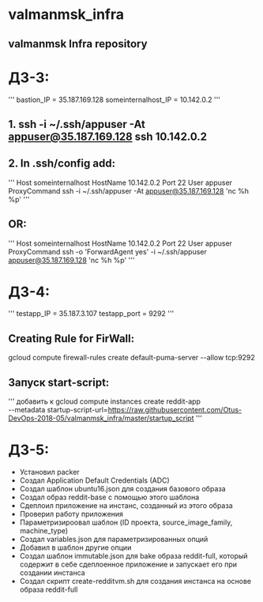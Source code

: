 # valmanmsk_infra
## valmanmsk Infra repository
# ДЗ-3:
'''
bastion_IP = 35.187.169.128
someinternalhost_IP = 10.142.0.2
'''

## 1. ssh -i ~/.ssh/appuser -At appuser@35.187.169.128 ssh 10.142.0.2
## 2. In .ssh/config add:
'''
Host someinternalhost
       HostName 10.142.0.2
       Port 22
       User appuser
       ProxyCommand ssh -i ~/.ssh/appuser -At appuser@35.187.169.128 'nc %h %p'
'''

## OR:
'''
Host someinternalhost
       HostName 10.142.0.2
       Port 22
       User appuser
       ProxyCommand ssh -o 'ForwardAgent yes' -i ~/.ssh/appuser appuser@35.187.169.128 'nc %h %p'
'''

# ДЗ-4:
'''
testapp_IP = 35.187.3.107
testapp_port = 9292
'''

## Creating Rule for FirWall:
gcloud compute firewall-rules create default-puma-server --allow tcp:9292

## Запуск start-script:
'''
добавить к gcloud compute instances create reddit-app \
   --metadata startup-script-url=https://raw.githubusercontent.com/Otus-DevOps-2018-05/valmanmsk_infra/master/startup_script
'''

# ДЗ-5:
- Установил packer
- Создал Application Default Credentials (ADC)
- Создал шаблон ubuntu16.json для создания базового образа
- Создал образ reddit-base с помощью этого шаблона
- Сдеплоил приложение на инстанс, созданный из этого образа
- Проверил работу приложения
- Параметризироовал шаблон (ID проекта, source_image_family, machine_type)
- Создал variables.json для параметризированных опций
- Добавил в шаблон другие опции
- Создал шаблон immutable.json для bake образа reddit-full, который содержит в себе сдеплоенное приложение и запускает его при создании инстанса
- Создал скрипт create-redditvm.sh для создания инстанса на основе образа reddit-full

